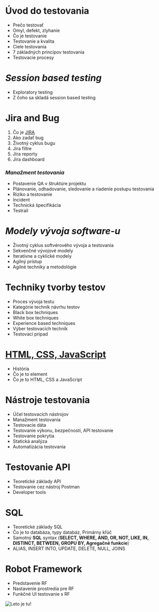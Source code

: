 # **Úvod do testovania**
* Prečo testovať
* Omyl, defekt, zlyhanie
* Čo je testovanie
* Testovanie a kvalita
* Ciele testovania
* 7 základných princípov testovania
* Testovacie procesy

# *Session based testing* 
* Exploratory testing
* Z čoho sa skladá session based testing

# Jira and Bug
1. Čo je [JIRA](https://docs.google.com/presentation/d/1fHlxQ-NV8gVqLUd0v-wP3qIqxRp9JDRl/edit#slide=id.p1)
2. Ako zadať bug
3. Životný cyklus bugu
4. Jira filtre
5. Jira reporty
6. Jira dashboard

### *Manažment testovania* ###
* Postavenie QA v štruktúre projektu
* Plánovanie, odhadovanie, sledovanie a riadenie postupu testovania
* Riziko a testovanie
* Incident
* Technická špecifikácia 
* Testrail

# ***Modely vývoja software-u*** 
* Životný cyklus softvérového vývoja a testovania
* Sekvenčné vývojové modely
* Iteratívne a cyklické modely
* Agilný prístup
* Agilné techniky a metodológie

# Techniky tvorby testov
* Proces vývoja testu
* Kategórie techník návrhu testov
* Black box techniques
* White box techniques
* Experience based techniques
* Výber testovacích techník
* Testovaci pripad

# [****HTML, CSS, JavaScript****](https://docs.google.com/presentation/d/1fF2PID5WY2qi2JPNpsihOp9iC1lEZs11/edit#slide=id.p1) 
* História
* Čo je to element
* Čo je to HTML, CSS a JavaScript

# Nástroje testovania
* Účel testovacích nástrojov
* Manažment testovania
* Testovacie dáta
* Testovanie výkonu, bezpečnosti, API testovanie
* Testovanie pokrytia
* Statická analýza
* Automatizácia testovania

# Testovanie API 
* Teoretické základy API
* Testovanie cez nástroj Postman
* Developer tools

# **SQL**
* Teoretické základy SQL
* Čo je to databáza, typy databáz, Primárny kľúč
* Samotný **SQL** syntax (**SELECT, WHERE, AND, OR, NOT, LIKE, IN, DISTINCT, BETWEEN, GROPU BY, Agregačné funkcie**)
* ALIAS, INSERT INTO, UPDATE, DELETE, NULL, JOINS

# Robot Framework 
* Predstavenie RF
* Nastavenie prostredia pre RF
* Funkčné UI testovanie s RF

![Leto je tu!](https://cdn.webnoviny.sk/sites/32/2013/07/leto-horucavy-teplo-dovolenka-slnk.jpg "Leto je tu")
